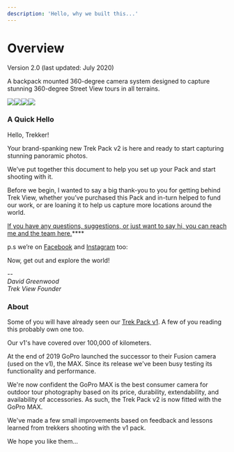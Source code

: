 ```yaml
---
description: 'Hello, why we built this...'
---
```


# Overview

Version 2.0 \(last updated: July 2020\)

A backpack mounted 360-degree camera system designed to capture stunning 360-degree Street View tours in all terrains.

![](https://lh3.googleusercontent.com/8cuwZeR4n4ZYwBYcwwlCoonJOI4Ff18eCkcJZ6uS9yhaoqGCkIuqlMtecOiDWG_VndWTdTBTg3_gK1vGbVo-LsyMfbduNhXbM98Uj8qEfEwKowKchqu_jGU3aQRIP9p-YfGN4Qxa)![](https://lh3.googleusercontent.com/FL0yFujdlTMW-Tzy-i51RcvQeMyDP2BFyCinq9GPAwo_3ArIiJ2cJOgxs3PxV4ZsufL6ooKVnY9J2EPLkVY8b5Srk-hv8BfO4BYDrH05K40iNhubOQM2VCghiXWA4T_csme1dO71)![](https://lh3.googleusercontent.com/cOJcXzdA3FNek6a0QBW1vOBJJ8CNl6P9UM35FC6ymGhusw6y1LMsUD2bvRaDqIwDt2jfGJHdiI0I0snKG5ALSP2OaouZLnLNTL1Vkmdxy2Jsn_fFx1NHNcut43hPOXYEnPe8VF-N)![](https://lh5.googleusercontent.com/uct7cMpV7BsfQGKw7uX7JGForDQMdwDhETKa9wu1NXOFib7E6-5sEBUlFsURPbY9FA9pyONvuuHruRNFEhCCvO91FloAiq3nGLBmmyJWhnoWoRVPj2S-TN3BzPVPFdk7UW92gdQh)

### A Quick Hello

Hello, Trekker!

Your brand-spanking new Trek Pack v2 is here and ready to start capturing stunning panoramic photos.

We’ve put together this document to help you set up your Pack and start shooting with it.

Before we begin, I wanted to say a big thank-you to you for getting behind Trek View, whether you’ve purchased this Pack and in-turn helped to fund our work, or are loaning it to help us capture more locations around the world.

[If you have any questions, suggestions, or just want to say hi, you can reach me and the team here.](https://www.trekview.org/contact/)\*\*\*\*

p.s we’re on [Facebook](https://www.facebook.com/trekview/) and [Instagram](https://www.instagram.com/trekviewed/) too:

Now, get out and explore the world!

--  
_David Greenwood  
Trek View Founder_

### About

Some of you will have already seen our [Trek Pack v1](../v1/overview.md). A few of you reading this probably own one too.

Our v1's have covered over 100,000 of kilometers.

At the end of 2019 GoPro launched the successor to their Fusion camera \(used on the v1\), the MAX. Since its release we've been busy testing its functionality and performance.

We're now confident the GoPro MAX is the best consumer camera for outdoor tour photography based on its price, durability, extendability, and availability of accessories. As such, the Trek Pack v2 is now fitted with the GoPro MAX.

We've made a few small improvements based on feedback and lessons learned from trekkers shooting with the v1 pack.

We hope you like them...


